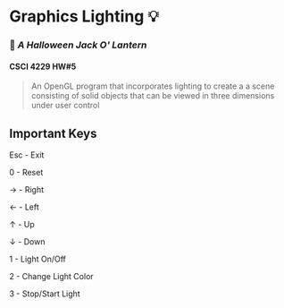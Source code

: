 # Graphics Lighting :bulb:
### :jack_o_lantern: _A Halloween Jack O' Lantern_
#### CSCI 4229 HW#5

> An OpenGL program that incorporates lighting to create a a scene consisting of solid objects that can be viewed in three dimensions under user control

## Important Keys 

Esc - Exit  

0 - Reset 

→ - Right 

← - Left 

↑ - Up 

↓ - Down 

1 - Light On/Off

2 - Change Light Color 

3 - Stop/Start Light

